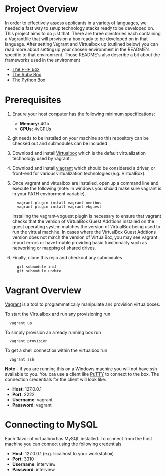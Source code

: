 # Project Overview

In order to effectively assess applicants in a variety of languages, we needed a fast way to setup technology stacks ready to be developed on. This project aims to do just that. There are three directories each containing a Vagrantfile that will provision a box ready to be developed on in that language. After setting Vagrant and Virtualbox up (outlined below) you can read more about setting up your chosen environment in the README's specific to that environment. Those README's also describe a bit about the frameworks used in the environment

* [The PHP Box](php/)
* [The Ruby Box](ruby/)
* [The Python Box](python/)

# Prerequisites
1. Ensure your host computer has the following minimum specifications:
   * __Memory:__ 4Gb
   * __CPUs:__ 4vCPUs

2. git needs to be installed on your machine so this repository can be checked out and submodules can be included

3. Download and install [Virtualbox](https://www.virtualbox.org/) which is the default virtualization technology used by vagrant.

4. Download and install [viagrant](http://www.vagrantup.com/) which should be considered a driver, or front-end for various virtualization technologies (e.g. VirtualBox).

5. Once vagrant and virtualbox are installed, open up a command line and execute the following (note: In windows you should make sure vagrant is in your PATH environment variable).
        
         vagrant plugin install vagrant-omnibus
         vagrant plugin install vagrant-vbguest

   Installing the vagrant-vbguest plugin is necessary to ensure that vagrant checks that the version of VirtualBox Guest       Additions installed on the guest operating system matches the version of VirtualBox being used to run the virtual       machine. In cases where the VirtualBox Guest Addtions version does not match the version of VirtualBox, you may see vagrant report errors or have trouble providing basic functionality such as networking or mapping of shared drives.

6. Finally, clone this repo and checkout any submodules

         git submodule init
         git submodule update

# Vagrant Overview

[Vagrant](http://www.vagrantup.com/) is a tool to programmatically manipulate and provision virtualboxes.

To start the Virtualbox and run any provisioning run

      vagrant up

 
To simply provision an already running box run

      vagrant provision
    
To get a shell connection within the virtualbox run 

      vagrant ssh
      
**Note** - if you are running this on a Windows machine you will not have ssh available to you. You can use a client like [PuTTY](http://www.putty.org/) to connect to the box. The connection credentials for the client will look like:

* **Host**: 127.0.0.1
* **Port**: 2222
* **Username**: vagrant
* **Password**: vagrant

# Connecting to MySQL
Each flavor of virtualbox has MySQL installed. To connect from the host machine you can connect using the following credentials

* **Host**: 127.0.0.1 (e.g. localhost to your workstation)
* **Port**: 3310 
* **Username**: interview
* **Password**: interview


 

